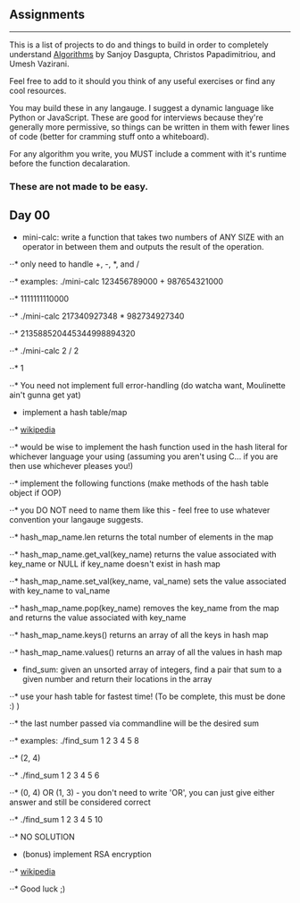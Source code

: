 Assignments
-----------
-----------

This is a list of projects to do and things to build in order to completely understand [Algorithms](http://www.cse.iitd.ernet.in/~naveen/courses/CSL630/all.pdf) by Sanjoy Dasgupta, Christos Papadimitriou, and Umesh Vazirani.

Feel free to add to it should you think of any useful exercises or find any cool resources.

You may build these in any langauge. I suggest a dynamic language like Python or JavaScript. These are good for interviews because they're generally more permissive, so things can be written in them with fewer lines of code (better for cramming stuff onto a whiteboard).

For any algorithm you write, you MUST include a comment with it's runtime before the function decalaration.

### These are not made to be easy.

Day 00
------

* mini-calc: write a function that takes two numbers of ANY SIZE with an operator in between them and outputs the result of the operation.

⋅⋅* only need to handle +, -, *, and /

⋅⋅* examples: ./mini-calc 123456789000 + 987654321000

⋅⋅* 1111111110000

⋅⋅* ./mini-calc 217340927348 * 982734927340

⋅⋅* 213588520445344998894320

⋅⋅* ./mini-calc 2 / 2

⋅⋅* 1

⋅⋅* You need not implement full error-handling (do watcha want, Moulinette ain't gunna get yat)

* implement a hash table/map

⋅⋅* [wikipedia](https://en.wikipedia.org/wiki/Hash_table)

⋅⋅* would be wise to implement the hash function used in the hash literal for whichever language your using (assuming you aren't using C... if you are then use whichever pleases you!)

⋅⋅* implement the following functions (make methods of the hash table object if OOP)

⋅⋅* you DO NOT need to name them like this - feel free to use whatever convention your langauge suggests.

⋅⋅* hash_map_name.len returns the total number of elements in the map

⋅⋅* hash_map_name.get_val(key_name) returns the value associated with key_name or NULL if key_name doesn't exist in hash map

⋅⋅* hash_map_name.set_val(key_name, val_name) sets the value associated with key_name to val_name

⋅⋅* hash_map_name.pop(key_name) removes the key_name from the map and returns the value associated with key_name

⋅⋅* hash_map_name.keys() returns an array of all the keys in hash map

⋅⋅* hash_map_name.values() returns an array of all the values in hash map

* find_sum: given an unsorted array of integers, find a pair that sum to a given number and return their locations in the array

⋅⋅* use your hash table for fastest time! (To be complete, this must be done :) )

⋅⋅* the last number passed via commandline will be the desired sum

⋅⋅* examples: ./find_sum 1 2 3 4 5 8

⋅⋅* (2, 4)

⋅⋅* ./find_sum 1 2 3 4 5 6

⋅⋅* (0, 4) OR (1, 3) - you don't need to write 'OR', you can just give either answer and still be considered correct

⋅⋅* ./find_sum 1 2 3 4 5 10

⋅⋅* NO SOLUTION

* (bonus) implement RSA encryption

⋅⋅* [wikipedia](https://simple.wikipedia.org/wiki/RSA_(algorithm))

⋅⋅* Good luck ;)